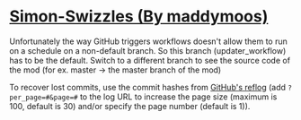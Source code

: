 # [Simon-Swizzles (By maddymoos)](https://github.com/maddymoos/Simon-Swizzles)

Unfortunately the way GitHub triggers workflows doesn't allow them to run on a schedule on a non-default branch. So this branch (updater_workflow) has to be the default. Switch to a different branch to see the source code of the mod (for ex. master -> the master branch of the mod)

To recover lost commits, use the commit hashes from [GitHub's reflog](https://api.github.com/repos/KtaneModules/Simon-Swizzles-maddymoos/events) (add `?per_page=#&page=#` to the log URL to increase the page size (maximum is 100, default is 30) and/or specify the page number (default is 1)).
